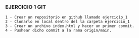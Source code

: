 ### EJERCICIO 1 GIT

    1 - Crear un repositorio en github llamado ejercicio_1
    2 - Clonarlo en local dentro del la carpeta ejercicio_1
    3 - Crear un archivo index.html y hacer un primer commit.
    4 - Pushear dicho commit a la rama origin/main.

    